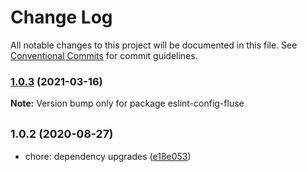 # Change Log

All notable changes to this project will be documented in this file.
See [Conventional Commits](https://conventionalcommits.org) for commit guidelines.

### [1.0.3](https://github.com/Nayni/fluse/compare/eslint-config-fluse@1.0.2...eslint-config-fluse@1.0.3) (2021-03-16)

**Note:** Version bump only for package eslint-config-fluse





## <small>1.0.2 (2020-08-27)</small>

* chore: dependency upgrades ([e18e053](https://github.com/Nayni/fluse/commit/e18e053))
